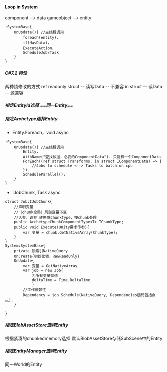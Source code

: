 #### Loop in System
~~component~~ --> data
~~gameobject~~ --> entity

```CSharp
:SystemBase{
    OnUpdate(){ //主线程调用
        foreach(entity)，
        if(HasData)，
        ExecuteAction，
        ScheduleJob/Task
    }
}
```
##### C#7.2 特性
两种锁修改的方式
ref readonly struct -- 读写Data -- 不兼容
in struct -- 读Data -- 源兼容

##### 指定EntityId选择 ==同一Entity==

##### 指定Archetype选择Entity
+ Entity.Foreach，void async
```CSharp
:SystemBase{
    OnUpdate(){ //主线程调用
        Entity.
        WithName("查找依据，必要的ComponentData"). 只能有一个ComponentData
        ForEach((ref struct Transforms, in struct IComponentData) => { 
            //Jobs to schedule <--> Tasks to batch on cpu
        }).
        ScheduleParallel();
    }
}
```


+ IJobChunk, Task async
```CSharp
struct Job:IJobChunk{
    //声明变量
    //（chunk全局）局部变量不变
    //入参，返参 转换成ChunkType，按chunk处理
    public ArchetypeChunkComponentType<T> TChunkType;
    public void Execute(Unity需求传参){
        var 变量 = chunk.GetNativeArray(ChunkType);
    }
}
System:SystemBase{
    private 锁索引NativeQuery
    OnCreate{初始化锁，RW&ReadOnly}
    OnUpdate{
        var 变量 = GetNativeArray
        var job = new Job{
            为所有变量赋值
            deltaTime = Time.DeltaTime
            }
        //工作依赖性
        Dependency = job.Schedule(NativeQuery, Dependencies起码包括自己);
    }

}
```
##### 指定BlobAssetStore选择Entity
根据紧凑的chunkedmemory选择
默认BlobAssetStore存储SubScene中的Entity

##### 指定EntityManager选择Entity
同一World的Entity

